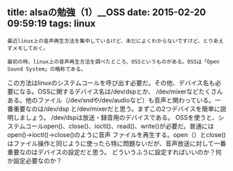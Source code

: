 title: alsaの勉強（1）__OSS
date: 2015-02-20 09:59:19
tags: linux
---
	最近linux上の音声再生方法を集中しているけど、未だによくわからないですけど、とりあえずメモしておく。

	最初の時、linux上の音声再生方法を調べたところ、OSSというものがある。OSSは「Open Sound System」の略称である。
この方法はlinuxのシステムコールを呼び出す必要だ。その他、デバイス名も必要になる。OSSに関するデバイス名は/dev/dspとか、
/dev/mixerなどたくさんある。他のファイル（/dev/sndや/dev/audioなど）も音声と関わっている。一番重要なのは/dev/dsp
と/dev/mixerだと思う。まずこの2つデバイスを簡単に説明しましょう。
	/dev/dspは放送・録音用のデバイスである。
	OSSを使うと、システムコールopen()、close()、ioctl()、read()、write()が必要だ。普通にはopen()→ioctl()→close()のように音声
ファイルを再生する。open（）とclose()はファイル操作と同じように使ったら特に問題ないだが、音声放送に対して一番重要なのはデバイスの設定だと思う。
どういうふうに設定すればいいのか？何か設定必要なのか？